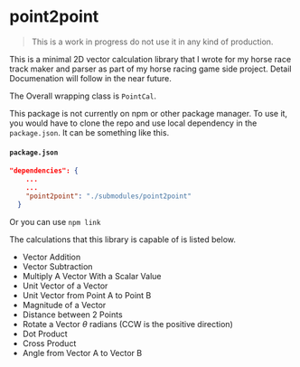 # point2point

> This is a work in progress do not use it in any kind of production.

This is a minimal 2D vector calculation library that I wrote for my horse race track maker and parser as part of my horse racing game side project. Detail Documenation will follow in the near future.

The Overall wrapping class is ```PointCal```. 

This package is not currently on npm or other package manager. To use it, you would have to clone the repo and use local dependency in the ```package.json```. It can be something like this.

#### **`package.json`**
``` json
"dependencies": {
    ...
    ...
    "point2point": "./submodules/point2point"
  }
```

Or you can use `npm link`

The calculations that this library is capable of is listed below.

- Vector Addition 
- Vector Subtraction
- Multiply A Vector With a Scalar Value
- Unit Vector of a Vector
- Unit Vector from Point A to Point B
- Magnitude of a Vector
- Distance between 2 Points
- Rotate a Vector $\theta$ radians (CCW is the positive direction)
- Dot Product
- Cross Product
- Angle from Vector A to Vector B